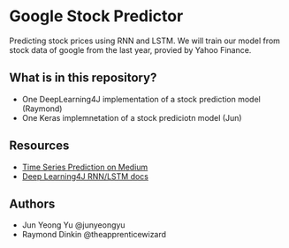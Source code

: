# Google Stock Predictor
Predicting stock prices using RNN and LSTM.  We will train our model from stock data of google from the last year, provied by Yahoo Finance.

## What is in this repository?
* One DeepLearning4J implementation of a stock prediction model (Raymond)
* One Keras implemnetation of a stock prediciotn model (Jun)

## Resources
* [Time Series Prediction on Medium](https://blog.statsbot.co/time-series-prediction-using-recurrent-neural-networks-lstms-807fa6ca7f)
* [Deep Learning4J RNN/LSTM docs](https://deeplearning4j.org/docs/latest/deeplearning4j-nn-recurrent)

## Authors
* Jun Yeong Yu @junyeongyu
* Raymond Dinkin @theapprenticewizard
